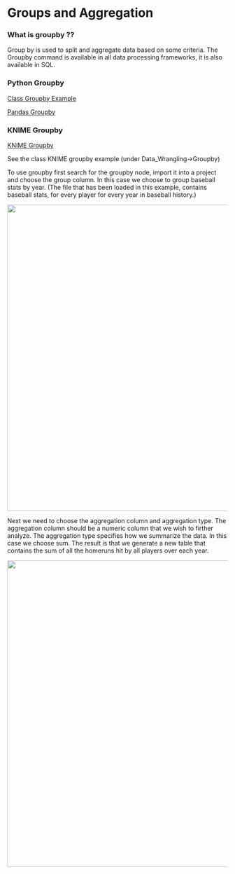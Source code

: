 # Groups and Aggregation

### What is groupby ??

Group by is used to split and aggregate data based on some criteria.  The Groupby command is available in all data processing frameworks, it is also available in SQL.  

### Python Groupby
[Class Groupby Example](https://github.com/bnorthan/inf-428-data-analytics-online/blob/master/python/notebooks/data_wrangling/Groupby.ipynb)

[Pandas Groupby](https://pandas.pydata.org/pandas-docs/stable/reference/api/pandas.DataFrame.groupby.html)

### KNIME Groupby

[KNIME Groupby](https://www.youtube.com/watch?v=JQ-OWMt48ew)

See the class KNIME groupby example (under Data_Wrangling->Groupby) 

To use groupby first search for the groupby node, import it into a project and choose the group column. In this case we choose to group baseball stats by year.  (The file that has been loaded in this example, contains baseball stats, for every player for every year in baseball history.)    

<img src="KNIMEGroups.jpg" width="700">  

Next we need to choose the aggregation column and aggregation type.  The aggregation column should be a numeric column that we wish to firther analyze.  The aggregation type specifies how we summarize the data.  In this case we choose sum.  The result is that we generate a new table that contains the sum of all the homeruns hit by all players over each year.  

<img src="KNIMEAggregate.jpg" width="700">  

